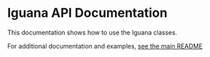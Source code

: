 <!--
This file is used as a mainpage for the API documentation,
which is generated by `doxygen`. To generate API
documentation locally, run `doxygen doc/Doxyfile`
-->

# Iguana API Documentation

This documentation shows how to use the Iguana classes.

For additional documentation and examples, [see the main README](https://github.com/JeffersonLab/iguana/blob/main/README.md)
